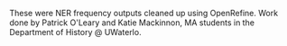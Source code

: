 These were NER frequency outputs cleaned up using OpenRefine. Work done by Patrick O'Leary and Katie Mackinnon, MA students in the Department of History @ UWaterlo.
